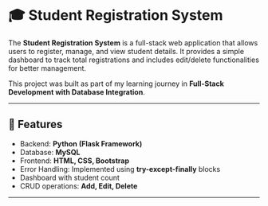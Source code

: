 # 🎓 Student Registration System

The **Student Registration System** is a full-stack web application that allows users to register, manage, and view student details. It provides a simple dashboard to track total registrations and includes edit/delete functionalities for better management.  

This project was built as part of my learning journey in **Full-Stack Development with Database Integration**.

---

## 🚀 Features
- Backend: **Python (Flask Framework)**
- Database: **MySQL**
- Frontend: **HTML, CSS, Bootstrap**
- Error Handling: Implemented using **try-except-finally** blocks
- Dashboard with student count
- CRUD operations: **Add, Edit, Delete**

---

